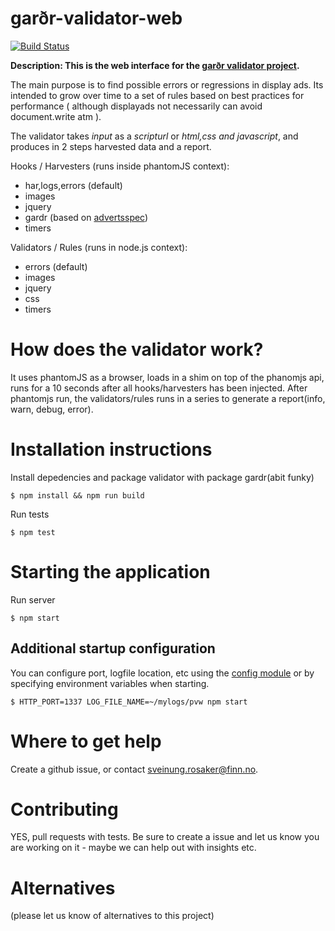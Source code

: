garðr-validator-web
=============

[![Build Status](https://travis-ci.org/gardr/validator-web.png)](https://travis-ci.org/gardr/validator-web)

**Description: This is the web interface for the [garðr validator project](http://gardr.github.io/).**

The main purpose is to find possible errors or regressions in display ads. Its intended to grow over time to a set of rules based on best practices for performance ( although displayads not necessarily can avoid document.write atm ).

The validator takes _input_ as a _scripturl_ or _html,css and javascript_, and produces in 2 steps harvested data and a report.

Hooks / Harvesters (runs inside phantomJS context):
* har,logs,errors (default)
* images
* jquery
* gardr (based on [advertsspec](https://github.com/finn-no/advertsspec/blob/master/specification.md))
* timers

Validators / Rules (runs in node.js context):
* errors (default)
* images
* jquery
* css
* timers


# How does the validator work?

It uses phantomJS as a browser, loads in a shim on top of the phanomjs api, runs for a 10 seconds after all hooks/harvesters has been injected.
After phantomjs run, the validators/rules runs in a series to generate a report(info, warn, debug, error).


# Installation instructions

Install depedencies and package validator with package gardr(abit funky)

    $ npm install && npm run build

Run tests

    $ npm test

# Starting the application

Run server

    $ npm start

## Additional startup configuration

You can configure port, logfile location, etc using the [config module](lib/config.js) or by specifying environment variables when starting. 

	$ HTTP_PORT=1337 LOG_FILE_NAME=~/mylogs/pvw npm start

# Where to get help

Create a github issue, or contact sveinung.rosaker@finn.no.


# Contributing

YES, pull requests with tests. Be sure to create a issue and let us know you are working on it - maybe we can help out with insights etc.

# Alternatives

(please let us know of alternatives to this project)
